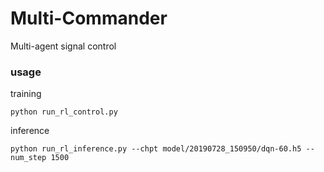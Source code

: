 # Multi-Commander
Multi-agent signal control

### usage
training
```
python run_rl_control.py
```
inference
```
python run_rl_inference.py --chpt model/20190728_150950/dqn-60.h5 --num_step 1500
```
